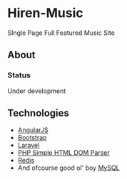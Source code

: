 Hiren-Music
===========

SIngle Page Full Featured Music Site

About
-----

### Status

Under development

Technologies
------------
* [AngularJS](http://angularjs.org/)
* [Bootstrap](http://getbootstrap.com/)
* [Laravel](http://laravel.com/)
* [PHP Simple HTML DOM Parser](http://simplehtmldom.sourceforge.net/)
* [Redis](http://redis.io/)
* And ofcourse good ol' boy [MySQL](http://www.mysql.com/)
